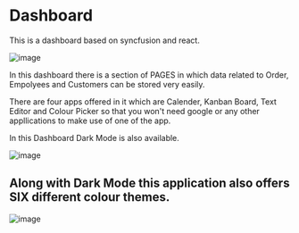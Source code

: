 # Dashboard

This is a dashboard based on syncfusion and react.

![image](https://user-images.githubusercontent.com/51444484/187642395-03917a28-5114-43cd-ab72-b741b566088c.png)

In this dashboard there is a section of PAGES in which data related to Order, Empolyees and Customers can be stored very easily.

There are four apps offered in it which are Calender, Kanban Board, Text Editor and Colour Picker so that you won't need google or any other appllications to make use of one of the app.

In this Dashboard Dark Mode is also available.

![image](https://user-images.githubusercontent.com/51444484/187644400-3fbdefcb-7c88-4270-a481-d74df62a4b6f.png)


## Along with Dark Mode this application also offers SIX different colour themes. 

![image](https://user-images.githubusercontent.com/51444484/187645418-d1bf0fa5-dae5-42a9-b4f7-ddf6b06827ca.png)
